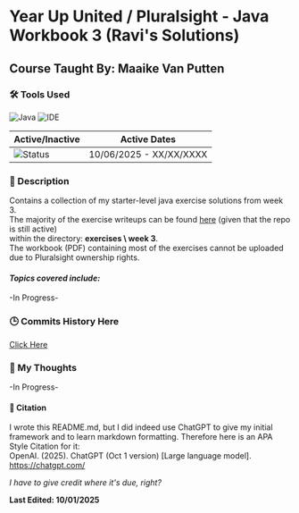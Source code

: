# Year Up United / Pluralsight - Java Workbook 3 (Ravi's Solutions)
## Course Taught By: Maaike Van Putten

### 🛠️ Tools Used
![Java](https://img.shields.io/badge/language-Java-blue.svg)
![IDE](https://img.shields.io/badge/IDE-IntelliJ-orange)

| Active/Inactive | Active Dates |
| --- | --- |
| ![Status](https://img.shields.io/badge/status-active-brightgreen) | 10/06/2025 - XX/XX/XXXX|

### 📝 Description
Contains a collection of my starter-level java exercise solutions from week 3. <br>
The majority of the exercise writeups can be found [here](https://github.com/BrightBoost/learningjava) (given that the repo is still active) <br>
within the directory: **exercises \ week 3**. <br>
The workbook (PDF) containing most of the exercises cannot be uploaded due to Pluralsight ownership rights. <br>

#### *Topics covered include:*<br>
-In Progress-

### 🕒 Commits History Here
[Click Here](https://github.com/gitraspigner/workbook-3/commits/master)

### 💭 My Thoughts
-In Progress-

#### 🔖 Citation
I wrote this README.md, but I did indeed use ChatGPT to give my initial framework and to learn markdown formatting. Therefore here is an APA Style Citation for it:  <br>
OpenAI. (2025). ChatGPT (Oct 1 version) [Large language model]. https://chatgpt.com/ <br>

*I have to give credit where it's due, right?* <br>

**Last Edited: 10/01/2025**

